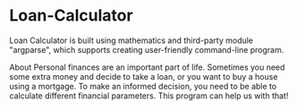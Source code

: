 # Loan-Calculator
Loan Calculator is built using mathematics and third-party module "argparse", which supports creating user-friendly command-line program.

About
Personal finances are an important part of life. Sometimes you need some extra money and decide to take a loan, or you want to buy a house using a mortgage. To make an informed decision, you need to be able to calculate different financial parameters. This program can help us with that!
